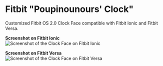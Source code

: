 # Fitbit "Poupinounours' Clock"
Customized Fitbit OS 2.0 Clock Face compatible with Fitbit Ionic and Fitbit Versa.

**Screenshot on Fitbit Ionic**<br>
![Screenshot of the Clock Face on Fitbit Ionic](https://github.com/fxmauricard/fitbit-poupinounours-clock/blob/master/Poupinounours-Clock-screenshot-Ionic.png)

**Screenshot on Fitbit Versa**<br>
![Screenshot of the Clock Face on Fitbit Versa](https://github.com/fxmauricard/fitbit-poupinounours-clock/blob/master/Poupinounours-Clock-screenshot-Versa.png)
